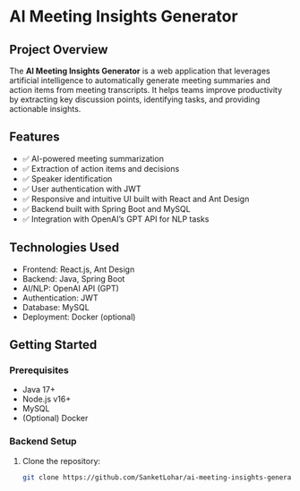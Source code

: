 # AI Meeting Insights Generator

## Project Overview
The **AI Meeting Insights Generator** is a web application that leverages artificial intelligence to automatically generate meeting summaries and action items from meeting transcripts. It helps teams improve productivity by extracting key discussion points, identifying tasks, and providing actionable insights.

## Features
- ✅ AI-powered meeting summarization
- ✅ Extraction of action items and decisions
- ✅ Speaker identification
- ✅ User authentication with JWT
- ✅ Responsive and intuitive UI built with React and Ant Design
- ✅ Backend built with Spring Boot and MySQL
- ✅ Integration with OpenAI’s GPT API for NLP tasks

## Technologies Used
- Frontend: React.js, Ant Design
- Backend: Java, Spring Boot
- AI/NLP: OpenAI API (GPT)
- Authentication: JWT
- Database: MySQL
- Deployment: Docker (optional)

## Getting Started

### Prerequisites
- Java 17+
- Node.js v16+
- MySQL
- (Optional) Docker

### Backend Setup
1. Clone the repository:
   ```bash
   git clone https://github.com/SanketLohar/ai-meeting-insights-generator.git
